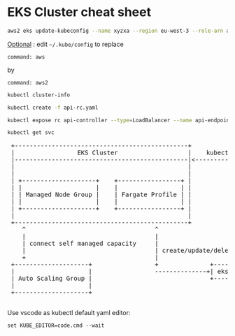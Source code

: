 # EKS Cluster cheat sheet

```bash
aws2 eks update-kubeconfig --name xyzxa --region eu-west-3 --role-arn arn:aws:iam::123456:role/EksClusterStack-helloeksMastersRoleABC-123 --profile eks
```

<u>Optional</u> : edit `~/.kube/config` to replace

`command: aws`

by

`command: aws2`

```bash
kubectl cluster-info
```

```bash
kubectl create -f api-rc.yaml
```

```bash
kubectl expose rc api-controller --type=LoadBalancer --name api-endpoint
```

```bash
kubectl get svc
```

<pre>
 +-----------------------------------------------+               +-----------------+
 |                 EKS Cluster                   |    kubectl    |                 |
 |-----------------------------------------------|<-------------+| Kubectl Handler |
 |                                               |               |                 |
 |                                               |               +-----------------+
 | +--------------------+    +-----------------+ |
 | |                    |    |                 | |
 | | Managed Node Group |    | Fargate Profile | |               +-----------------+
 | |                    |    |                 | |               |                 |
 | +--------------------+    +-----------------+ |               | Cluster Handler |
 |                                               |               |                 |
 +-----------------------------------------------+               +-----------------+
    ^                                   ^                          +
    |                                   |                          |
    | connect self managed capacity     |                          | aws-sdk
    |                                   | create/update/delete     |
    +                                   |                          v
 +--------------------+                 +              +-------------------+
 |                    |                 --------------+| eks.amazonaws.com |
 | Auto Scaling Group |                                +-------------------+
 |                    |
 +--------------------+
 </pre>

Use vscode as kubectl default yaml editor: 

```
set KUBE_EDITOR=code.cmd --wait
```